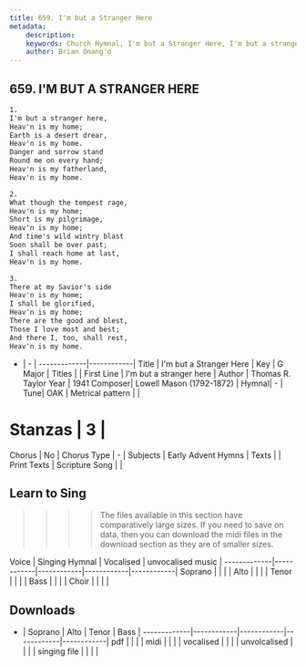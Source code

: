 ```yaml
---
title: 659. I'm but a Stranger Here
metadata:
    description: 
    keywords: Church Hymnal, I'm but a Stranger Here, I'm but a stranger here, 
    author: Brian Onang'o
---
```



## 659. I'M BUT A STRANGER HERE

```txt
1.
I'm but a stranger here,
Heav'n is my home;
Earth is a desert drear,
Heav'n is my home.
Danger and sorrow stand
Round me on every hand;
Heav'n is my fatherland,
Heav'n is my home.

2.
What though the tempest rage,
Heav'n is my home;
Short is my pilgrimage,
Heav'n is my home;
And time's wild wintry blast
Soon shall be over past;
I shall reach home at last,
Heav'n is my home.

3.
There at my Savior's side
Heav'n is my home;
I shall be glorified,
Heav'n is my home;
There are the good and blest,
Those I love most and best;
And there I, too, shall rest,
Heav'n is my home.
```

- |   -  |
-------------|------------|
Title | I'm but a Stranger Here |
Key | G Major |
Titles |  |
First Line | I'm but a stranger here |
Author | Thomas R. Taylor
Year | 1941
Composer| Lowell Mason (1792-1872) |
Hymnal|  - |
Tune| OAK |
Metrical pattern | |
# Stanzas | 3 |
Chorus | No |
Chorus Type | - |
Subjects | Early Advent Hymns |
Texts |  |
Print Texts | 
Scripture Song |  |
  
## Learn to Sing

>>>> The files available in this section have comparatively large sizes. If you need to save on data, then you can download the midi files in the download section as they are of smaller sizes.

Voice |  Singing Hymnal | Vocalised | unvocalised music |
-------------|------------|------------|------------|------------|
Soprano | | | |
Alto | | | |
Tenor | | | |
Bass | | | |
Choir | | | |

## Downloads

- |  Soprano | Alto | Tenor | Bass |
-------------|------------|------------|------------|------------|
pdf | | | |
midi | | | |
vocalised | | | |
unvolcalised | | | |
singing file | | | |
  